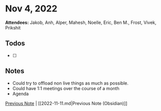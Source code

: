 # Nov 4, 2022

**Attendees:** Jakob, Anh, Alper, Mahesh, Noelle, Eric, Ben M., Frost, Vivek,
        Prikshit

## Todos

- [ ] 

## Notes

- Could try to offload non live things as much as possible.
- Could have 1:1 meetings over the course of a month
- Agenda 

[Previous Note](2022\11\2022-11-11.md) | [[2022-11-11.md|Previous Note (Obsidian)]]